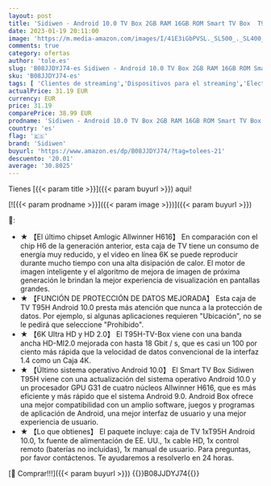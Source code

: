 ```yaml
---
layout: post
title: 'Sidiwen - Android 10.0 TV Box 2GB RAM 16GB ROM Smart TV Box  T95H Allwinner H616 Quad-Core 2020 6K TV Box con 64bit  H.265  3D  2.4G WiFi  10 / 100M Ethernet  etc.'
date: 2023-01-19 20:11:00
image: 'https://m.media-amazon.com/images/I/41E3iGbPVSL._SL500_._SL400_.jpg'
comments: true
category: ofertas
author: 'tole.es'
slug: 'B08JJDYJ74-es Sidiwen - Android 10.0 TV Box 2GB RAM 16GB ROM Smart TV...'
sku: 'B08JJDYJ74-es'
tags: [ 'Clientes de streaming','Dispositivos para el streaming','Electrónica','Equipos de audio y Hi-Fi','sidiwen','smart','tv','🇪🇸', ]
actualPrice: 31.19 EUR
currency: EUR
price: 31.19
comparePrice: 38.99 EUR
prodname: 'Sidiwen - Android 10.0 TV Box 2GB RAM 16GB ROM Smart TV Box  T95H Allwinner H616 Quad-Core 2020 6K TV Box con 64bit  H.265  3D  2.4G WiFi  10 / 100M Ethernet  etc.'
country: 'es'
flag: '🇪🇸'
brand: 'Sidiwen'
buyurl: 'https://www.amazon.es/dp/B08JJDYJ74/?tag=tolees-21'
descuento: '20.01'
average: '30.8025'
---
```


Tienes [{{< param title >}}]({{< param buyurl >}}) aqui!

[![{{< param prodname >}}]({{< param image >}})]({{< param buyurl >}})

🔎:

- ★ 【El último chipset Amlogic Allwinner H616】 En comparación con el chip H6 de la generación anterior, esta caja de TV tiene un consumo de energía muy reducido, y el video en línea 6K se puede reproducir durante mucho tiempo con una alta disipación de calor. El motor de imagen inteligente y el algoritmo de mejora de imagen de próxima generación le brindan la mejor experiencia de visualización en pantallas grandes.
- ★ 【FUNCIÓN DE PROTECCIÓN DE DATOS MEJORADA】 Esta caja de TV T95H Android 10.0 presta más atención que nunca a la protección de datos. Por ejemplo, si algunas aplicaciones requieren "Ubicación", no se le pedirá que seleccione "Prohibido".
- ★ 【6K Ultra HD y HD 2.0】 El T95H-TV-Box viene con una banda ancha HD-MI2.0 mejorada con hasta 18 Gbit / s, que es casi un 100 por ciento más rápida que la velocidad de datos convencional de la interfaz 1.4 como un Caja 4K.
- ★ 【Último sistema operativo Android 10.0】 El Smart TV Box Sidiwen T95H viene con una actualización del sistema operativo Android 10.0 y un procesador GPU G31 de cuatro núcleos Allwinner H616, que es más eficiente y más rápido que el sistema Android 9.0. Android Box ofrece una mejor compatibilidad con un amplio software, juegos y programas de aplicación de Android, una mejor interfaz de usuario y una mejor experiencia de usuario.
- ★ 【Lo que obtienes】 El paquete incluye: caja de TV 1xT95H Android 10.0, 1x fuente de alimentación de EE. UU., 1x cable HD, 1x control remoto (baterías no incluidas), 1x manual de usuario. Para preguntas, por favor contáctenos. Te ayudaremos a resolverlo en 24 horas.

[🛒 Comprar!!!]({{< param buyurl >}})
{{<world>}}B08JJDYJ74{{</world>}}
